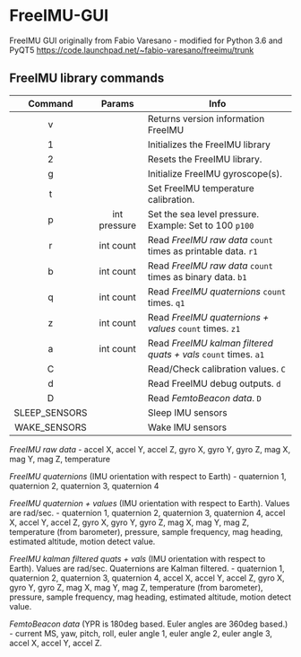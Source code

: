 # FreeIMU-GUI
FreeIMU GUI originally from Fabio Varesano - modified for Python 3.6 and PyQT5
https://code.launchpad.net/~fabio-varesano/freeimu/trunk

## FreeIMU library commands

| Command | Params         | Info                                                           |
|:-------:|:--------------:| -------------------------------------------------------------- |
| v       |                | Returns version information FreeIMU 					        |
| 1       |                | Initializes the FreeIMU library                                |
| 2       |                | Resets the FreeIMU library.                                    |
| g       |                | Initialize FreeIMU gyroscope(s).                               |
| t       |                | Set FreeIMU temperature calibration.                           |
| p       | int pressure   | Set the sea level pressure. Example: Set to 100 `p100`         |
| r       | int count      | Read *FreeIMU raw data* `count` times as printable data. `r1`  |
| b       | int count      | Read *FreeIMU raw data* `count` times as binary data. `b1`     |
| q       | int count      | Read *FreeIMU quaternions* `count` times. `q1`                 |
| z       | int count      | Read *FreeIMU quaternions + values* `count` times. `z1`        |
| a       | int count      | Read *FreeIMU kalman filtered quats + vals* `count` times. `a1`|
| C       |                | Read/Check calibration values. `C`                             |
| d       |                | Read FreeIMU debug outputs. `d`                                |
| D       |                | Read *FemtoBeacon data*. `D`                                   |
| SLEEP_SENSORS|           | Sleep IMU sensors                                              |
| WAKE_SENSORS |           | Wake IMU sensors                                               |

*FreeIMU raw data* - accel X, accel Y, accel Z, gyro X, gyro Y, gyro Z, mag X, mag Y, mag Z, temperature

*FreeIMU quaternions* (IMU orientation with respect to Earth) - quaternion 1, quaternion 2, quaternion 3, quaternion 4

*FreeIMU quaternion + values* (IMU orientation with respect to Earth). Values are rad/sec. - quaternion 1, quaternion 2, quaternion 3, quaternion 4, accel X, accel Y, accel Z, gyro X, gyro Y, gyro Z, mag X, mag Y, mag Z, temperature (from barometer), pressure, sample frequency, mag heading, estimated altitude, motion detect value.

*FreeIMU kalman filtered quats + vals* (IMU orientation with respect to Earth). Values are rad/sec. Quaternions are Kalman filtered. - quaternion 1, quaternion 2, quaternion 3, quaternion 4, accel X, accel Y, accel Z, gyro X, gyro Y, gyro Z, mag X, mag Y, mag Z, temperature (from barometer), pressure, sample frequency, mag heading, estimated altitude, motion detect value.

*FemtoBeacon data* (YPR is 180deg based. Euler angles are 360deg based.) - current MS, yaw, pitch, roll, euler angle 1, euler angle 2, euler angle 3, accel X, accel Y, accel Z.
